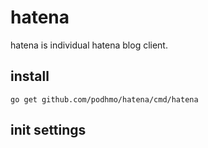 # hatena

hatena is individual hatena blog client.

## install

```
go get github.com/podhmo/hatena/cmd/hatena
```

## init settings
